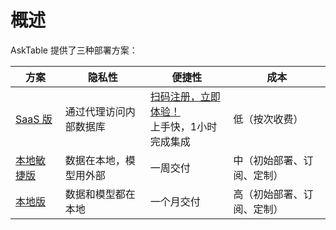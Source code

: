 
# 概述

AskTable 提供了三种部署方案：

| 方案   | 隐私性         | 便捷性                        | 成本         |
|------|-------------|----------------------------|------------|
| [SaaS 版](./online-service-pricing.md) | 通过代理访问内部数据库 | [扫码注册，立即体验！](https://cloud.asktable.com/)<br/>上手快，1小时完成集成 | 低（按次收费）|
| [本地敏捷版](./private-deployment-options.md) | 数据在本地，模型用外部 | 一周交付                       | 中（初始部署、订阅、定制） |
| [本地版](./private-deployment-options.md)  | 数据和模型都在本地   | 一个月交付                      | 高（初始部署、订阅、定制）   |


